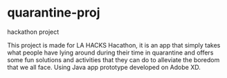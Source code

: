 # quarantine-proj
hackathon project

This project is made for LA HACKS Hacathon, it is an app that simply takes what people have lying around during their
time in quarantine and offers some fun solutions and activities that they can do to alleviate the boredom that we all face.
Using Java
app prototype developed on Adobe XD.
